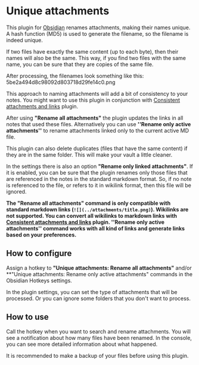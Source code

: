# Unique attachments

This plugin for [Obsidian](https://obsidian.md/) renames attachments, making their names unique. 
A hash function (MD5) is used to generate the filename, so the filename is indeed unique.

If two files have exactly the same content (up to each byte), then their names will also be the same. This way, if you find two files with the same name, you can be sure that they are copies of the same file.

After processing, the filenames look something like this: 5be2a494d8c98092d803718d29fe14c0.png

This approach to naming attachments will add a bit of consistency to your notes. You might want to use this plugin in conjunction with [Consistent attachments and links](https://github.com/derwish-pro/obsidian-consistent-attachments-and-links) plugin.

After using **"Rename all attachments"** the plugin updates the links in all notes that used these files. Alternatively you can use **''Rename only active attachments''** to rename attachments linked only to the current active MD file.

This plugin can also delete duplicates (files that have the same content) if they are in the same folder. This will make your vault a little cleaner.

In the settings there is also an option **"Rename only linked attachments"**. If it is enabled, you can be sure that the plugin renames only those files that are referenced in the notes in the standard markdown format. So, if no note is referenced to the file, or refers to it in wikilink format, then this file will be ignored.

**The "Rename all attachments" command is only compatible with standard markdown links (`![](../attachments/title.png)`). Wikilinks are not supported. You can convert all wikilinks to markdown links with [Consistent attachments and links](https://github.com/derwish-pro/obsidian-consistent-attachments-and-links) plugin. ''Rename only active attachments'' command works with all kind of links and generate links based on your preferences.**

## How to configure

Assign a hotkey to **"Unique attachments: Rename all attachments"** and/or **"Unique attachments: Rename only active attachments" commands in the Obsidian Hotkeys settings.

In the plugin settings, you can set the type of attachments that will be processed. Or you can ignore some folders that you don't want to process.

## How to use

Call the hotkey when you want to search and rename attachments. You will see a notification about how many files have been renamed. In the console, you can see more detailed information about what happened.


It is recommended to make a backup of your files before using this plugin.
